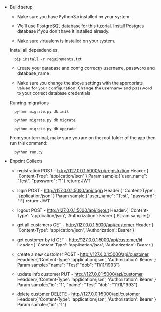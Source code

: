* Build setup

    - Make sure you have Python3.x installed on your system.

    - We'll use PostgreSQL database for this tutorial. Install Postgres database if you don't have it installed already.

    - Make sure virtualenv is installed on your system.

    Install all dependencies:

        pip install -r requirements.txt

    - Create your database and config correctly username, password and database_name

    - Make sure you change the above settings with the appropriate values
      for your configuration. Change the username and password to your
      correct database credentials


    Running migrations

        python migrate.py db init

        python migrate.py db migrate

        python migrate.py db upgrade

    From your terminal, make sure you are on the root folder of the app then run this command:
        
        python run.py

* Enpoint Collects

    - registration
        POST - http://127.0.0.1:5000/api/registration
        Header:{
            'Content-Type': 'application/json'
        }
        Param sample:{"user_name": "Test", "password": "1"}
        return: JWT

    - login
        POST - http://127.0.0.1:5000/api/login
        Header:{
            'Content-Type': 'application/json'
        }
        Param sample:{"user_name": "Test", "password": "1"}
        return: JWT

    - logout
        POST - http://127.0.0.1:5000/api/logout
        Header:{
            'Content-Type': 'application/json',
            'Authorization': Bearer <JWT>
        }
        Param sample:{}

    - get all customers
        GET - http://127.0.0.1:5000/api/customer
        Header:{
            'Content-Type': 'application/json',
            'Authorization': Bearer <JWT>
        }

    - get customer by id
        GET - http://127.0.0.1:5000/api/customer/id
        Header:{
            'Content-Type': 'application/json',
            'Authorization': Bearer <JWT>
        }

    - create a new customer
        POST - http://127.0.0.1:5000/api/customer
        Headder:{
            'Content-Type': 'application/json',
            'Authorization': Bearer <JWT>
        }
        Param sample:{"name": "Test" "dob": "11/11/1993"}

    - update info customer
        PUT - http://127.0.0.1:5000/api/customer
        Headder:{
            'Content-Type': 'application/json',
            'Authorization': Bearer <JWT>
        }
        Param sample:{"id": "1", "name": "Test" "dob": "11/11/1993"}

    - delete customer
        DELETE - http://127.0.0.1:5000/api/customer
        Headder:{
            'Content-Type': 'application/json',
            'Authorization': Bearer <JWT>
        }
        Param sample:{"id": "1"}

